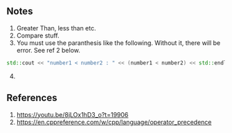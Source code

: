 
## Notes
1. Greater Than, less than etc. 
2. Compare stuff.
3. You must use the paranthesis like the following. Without it, there will be error. See ref 2 below.
```cpp
std::cout << "number1 < number2 : " << (number1 < number2) << std::endl;
```
4. 

## References

1. https://youtu.be/8jLOx1hD3_o?t=19906
2. https://en.cppreference.com/w/cpp/language/operator_precedence

